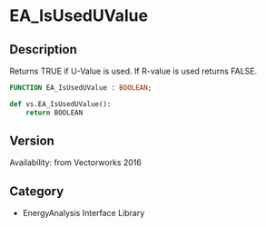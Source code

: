 # EA_IsUsedUValue

## Description
Returns TRUE if U-Value is used. If R-value is used returns FALSE.

```pascal
FUNCTION EA_IsUsedUValue : BOOLEAN;
```

```python
def vs.EA_IsUsedUValue():
    return BOOLEAN
```

## Version
Availability: from Vectorworks 2016

## Category
* EnergyAnalysis Interface Library


